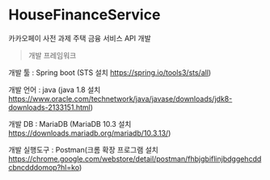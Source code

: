 # HouseFinanceService
카카오페이 사전 과제 주택 금융 서비스 API 개발

> 개발 프레임워크 

개발 툴 : Spring boot (STS 설치 https://spring.io/tools3/sts/all)

개발 언어 : java (java 1.8 설치 https://www.oracle.com/technetwork/java/javase/downloads/jdk8-downloads-2133151.html)

개발 DB : MariaDB (MariaDB 10.3 설치 https://downloads.mariadb.org/mariadb/10.3.13/)

개발 실행도구 : Postman(크롬 확장 프로그램 설치 https://chrome.google.com/webstore/detail/postman/fhbjgbiflinjbdggehcddcbncdddomop?hl=ko)


